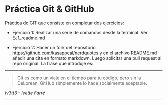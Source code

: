 # Práctica Git & GitHub

Práctica de GIT que consiste en completar dos ejercicios:

* Ejercicio 1: Realizar una serie de comandos desde la terminal. Ver EJ1_readme.md

* Ejercicio 2: Hacer un fork del repositorio https://github.com/kasappeal/nerdquotes y en el archivo README.md añadir una cita en formato markdown. Luego solicitar una pull request al repo original. La frase que introduje es:

-------

> Git es como un viaje en el tiempo para tu código, pero sin la DeLorean. GitHub simplemente lo hace socialmente aceptable.

*Iv3tt3 - Ivette Farré*

-------
